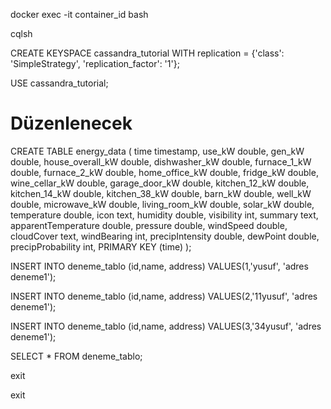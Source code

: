 docker exec -it container_id bash

cqlsh

CREATE KEYSPACE cassandra_tutorial WITH replication = {'class': 'SimpleStrategy', 'replication_factor': '1'};

USE cassandra_tutorial;

# Düzenlenecek

CREATE TABLE energy_data (
    time timestamp,
    use_kW double,
    gen_kW double,
    house_overall_kW double,
    dishwasher_kW double,
    furnace_1_kW double,
    furnace_2_kW double,
    home_office_kW double,
    fridge_kW double,
    wine_cellar_kW double,
    garage_door_kW double,
    kitchen_12_kW double,
    kitchen_14_kW double,
    kitchen_38_kW double,
    barn_kW double,
    well_kW double,
    microwave_kW double,
    living_room_kW double,
    solar_kW double,
    temperature double,
    icon text,
    humidity double,
    visibility int,
    summary text,
    apparentTemperature double,
    pressure double,
    windSpeed double,
    cloudCover text,
    windBearing int,
    precipIntensity double,
    dewPoint double,
    precipProbability int,
    PRIMARY KEY (time)
);


INSERT INTO deneme_tablo (id,name, address) VALUES(1,'yusuf', 'adres deneme1');

INSERT INTO deneme_tablo (id,name, address) VALUES(2,'11yusuf', 'adres deneme1');

INSERT INTO deneme_tablo (id,name, address) VALUES(3,'34yusuf', 'adres deneme1');

SELECT * FROM deneme_tablo;

exit

exit
